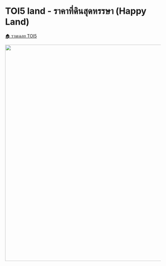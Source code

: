<!-- @codegen_problem begin -->
# TOI5 land - ราคาที่ดินสุดหรรษา (Happy Land)

[🏠 รวมเฉลย TOI5](../)

<img width="700" src="https://github.com/krist7599555/toi/assets/19445033/80c80822-7583-4bcd-a705-dae3eacdee85" />
<!-- @codegen_problem end -->
